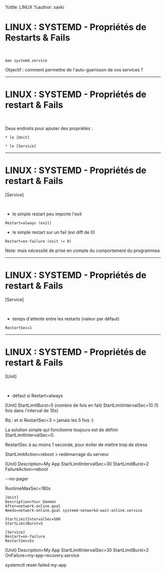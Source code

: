 %title: LINUX
%author: xavki


# LINUX : SYSTEMD - Propriétés de Restarts & Fails


<br>

```
man systemd.service
```

Objectif : comment permettre de l'auto-guerisson de vos services ?

----------------------------------------------------------------------------------

# LINUX : SYSTEMD - Propriétés de restart & Fails

<br>

Deux endroits pour ajouter des propriétés :

	* le [Unit]

	* le [Service]

----------------------------------------------------------------------------------

# LINUX : SYSTEMD - Propriétés de restart & Fails

[Service]

<br>

* le simple restart peu importe l'exit

```
Restart=always (exit)
```

* le simple restart sur un fail (exi diff de 0)

```
Restart=on-failure (exit != 0)
```

Note: mais nécessité de prise en compte du comportement du programmea

----------------------------------------------------------------------------------

# LINUX : SYSTEMD - Propriétés de restart & Fails

[Service]

<br>

* temps d'attente entre les restarts (valeur par défaut)

```
RestartSec=1
```

----------------------------------------------------------------------------------

# LINUX : SYSTEMD - Propriétés de restart & Fails

[Unit]

<br>

* défaut si Restart=always

[Unit]
StartLimitBurst=5 (nombre de fois en fail)
StartLimitIntervalSec=10 (5 fois dans l'interval de 10s)

Rq : et si RestartSec=3 > jamais les 5 fois :)

La solution simple qui fonctionne toujours est de définir StartLimitIntervalSec=0. 

RestartSec à au moins 1 seconde, pour éviter de mettre trop de stress

StartLimitAction=reboot > redémarrage du serveur

[Unit]
Description=My App
StartLimitIntervalSec=30
StartLimitBurst=2
FailureAction=reboot

--no-pager

RuntimeMaxSec=180s


```
[Unit]
Description=Your Daemon
After=network-online.goal
Needs=network-online.goal systemd-networkd-wait-online.service

StartLimitIntervalSec=500
StartLimitBurst=5

[Service]
Restart=on-failure
RestartSec=5s
```



[Unit]
Description=My App
StartLimitIntervalSec=30
StartLimitBurst=2
OnFailure=my-app-recovery.service




systemctl reset-failed my-app
